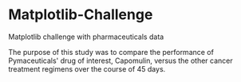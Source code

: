 # Matplotlib-Challenge
Matplotlib challenge with pharmaceuticals data

The purpose of this study was to compare the performance of Pymaceuticals' drug of interest, Capomulin, versus the other cancer treatment regimens over the course of 45 days.
